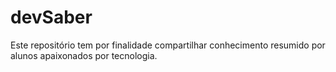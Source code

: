 # devSaber
Este repositório tem por finalidade compartilhar conhecimento resumido por alunos apaixonados por tecnologia.
